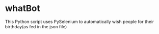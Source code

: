 # whatBot
This Python script uses PySelenium to automatically wish people for their birthday(as fed in the json file)
